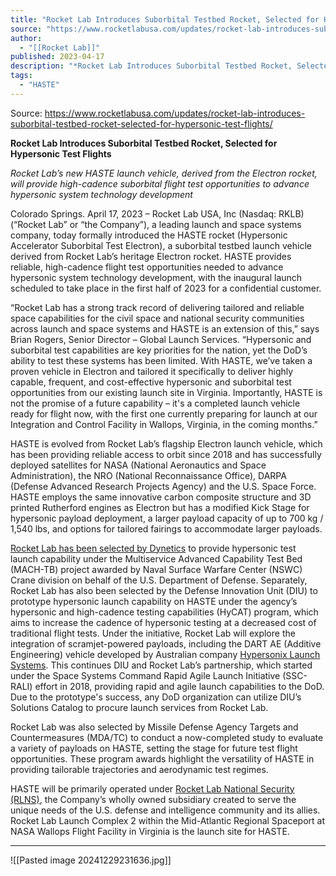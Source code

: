 ```yaml
---
title: "Rocket Lab Introduces Suborbital Testbed Rocket, Selected for Hypersonic Test Flights   "
source: "https://www.rocketlabusa.com/updates/rocket-lab-introduces-suborbital-testbed-rocket-selected-for-hypersonic-test-flights/"
author:
  - "[[Rocket Lab]]"
published: 2023-04-17
description: "*Rocket Lab Introduces Suborbital Testbed Rocket, Selected for Hypersonic Test Flights *"
tags:
  - "HASTE"
---
```


Source: https://www.rocketlabusa.com/updates/rocket-lab-introduces-suborbital-testbed-rocket-selected-for-hypersonic-test-flights/

**Rocket Lab Introduces Suborbital Testbed Rocket, Selected for Hypersonic Test Flights** 

*Rocket Lab’s new HASTE launch vehicle, derived from the Electron rocket, will provide high-cadence suborbital flight test opportunities to advance hypersonic system technology development*

Colorado Springs. April 17, 2023 – Rocket Lab USA, Inc (Nasdaq: RKLB) (“Rocket Lab” or “the Company”), a leading launch and space systems company, today formally introduced the HASTE rocket (Hypersonic Accelerator Suborbital Test Electron), a suborbital testbed launch vehicle derived from Rocket Lab’s heritage Electron rocket. HASTE provides reliable, high-cadence flight test opportunities needed to advance hypersonic system technology development, with the inaugural launch scheduled to take place in the first half of 2023 for a confidential customer.

“Rocket Lab has a strong track record of delivering tailored and reliable space capabilities for the civil space and national security communities across launch and space systems and HASTE is an extension of this,” says Brian Rogers, Senior Director – Global Launch Services. “Hypersonic and suborbital test capabilities are key priorities for the nation, yet the DoD’s ability to test these systems has been limited. With HASTE, we’ve taken a proven vehicle in Electron and tailored it specifically to deliver highly capable, frequent, and cost-effective hypersonic and suborbital test opportunities from our existing launch site in Virginia. Importantly, HASTE is not the promise of a future capability – it's a completed launch vehicle ready for flight now, with the first one currently preparing for launch at our Integration and Control Facility in Wallops, Virginia, in the coming months.” 

HASTE is evolved from Rocket Lab’s flagship Electron launch vehicle, which has been providing reliable access to orbit since 2018 and has successfully deployed satellites for NASA (National Aeronautics and Space Administration), the NRO (National Reconnaissance Office), DARPA (Defense Advanced Research Projects Agency) and the U.S. Space Force. HASTE employs the same innovative carbon composite structure and 3D printed Rutherford engines as Electron but has a modified Kick Stage for hypersonic payload deployment, a larger payload capacity of up to 700 kg / 1,540 lbs, and options for tailored fairings to accommodate larger payloads.

[Rocket Lab has been selected by Dynetics](https://www.prnewswire.com/news-releases/dynetics-awarded-new-contract-to-increase-hypersonic-flight-testing-tempo-301654753.html) to provide hypersonic test launch capability under the Multiservice Advanced Capability Test Bed (MACH-TB) project awarded by Naval Surface Warfare Center (NSWC) Crane division on behalf of the U.S. Department of Defense. Separately, Rocket Lab has also been selected by the Defense Innovation Unit (DIU) to prototype hypersonic launch capability on HASTE under the agency’s hypersonic and high-cadence testing capabilities (HyCAT) program, which aims to increase the cadence of hypersonic testing at a decreased cost of traditional flight tests. Under the initiative, Rocket Lab will explore the integration of scramjet-powered payloads, including the DART AE (Additive Engineering) vehicle developed by Australian company [Hypersonix Launch Systems](https://www.hypersonix.com/hypersonix-selected-by-us-defense-innovation-unit-diu-for-test-vehicle/). This continues DIU and Rocket Lab’s partnership, which started under the Space Systems Command Rapid Agile Launch Initiative (SSC-RALI) effort in 2018, providing rapid and agile launch capabilities to the DoD. Due to the prototype's success, any DoD organization can utilize DIU’s Solutions Catalog to procure launch services from Rocket Lab. 

Rocket Lab was also selected by Missile Defense Agency Targets and Countermeasures (MDA/TC) to conduct a now-completed study to evaluate a variety of payloads on HASTE, setting the stage for future test flight opportunities. These program awards highlight the versatility of HASTE in providing tailorable trajectories and aerodynamic test regimes.

HASTE will be primarily operated under [Rocket Lab National Security (RLNS)](https://www.rocketlabusa.com/updates/rocket-lab-introduces-dedicated-national-security-subsidiary/), the Company’s wholly owned subsidiary created to serve the unique needs of the U.S. defense and intelligence community and its allies. Rocket Lab Launch Complex 2 within the Mid-Atlantic Regional Spaceport at NASA Wallops Flight Facility in Virginia is the launch site for HASTE.

---

![[Pasted image 20241229231636.jpg]]
